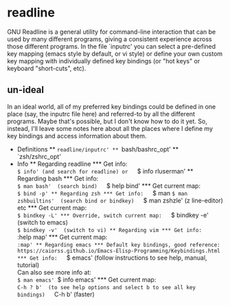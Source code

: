 
# readline

GNU Readline is a general utility for command-line interaction that can be used
by many different programs, giving a consistent experience across those
different programs.  In the file `inputrc' you can select a pre-defined key
mapping (emacs style by default, or vi style) or define your own custom key
mapping with individually defined key bindings (or "hot keys" or keyboard
"short-cuts", etc).


## un-ideal

In an ideal world, all of my preferred key bindings could be defined in one
place (say, the inputrc file here) and referred-to by all the different
programs.  Maybe that's possible, but I don't know how to do it yet.  So,
instead, I'll leave some notes here about all the places where I define my key
bindings and access information about them.

* Definitions
** `readline/inputrc'
** `bash/bashrc_opt'
** `zsh/zshrc_opt'
* Info
** Regarding readline
*** Get info:  
   `$ info' (and search for readline) or  
   `$ info rluserman'
** Regarding bash
*** Get info:  
   `$ man bash'  (search bind)  
   `$ help bind'
*** Get current map:  
   `$ bind -p'
** Regarding zsh
*** Get info:  
   `$ man 
   `$ man zshbuiltins'  (search bind or bindkey)  
   `$ man zshzle'  (z line-editor)  
   etc
*** Get current map:  
   `$ bindkey -L'
*** Override, switch current map:  
   `$ bindkey -e'  (switch to emacs)  
   `$ bindkey -v'  (switch to vi)
** Regarding vim
*** Get info:  
   `:help map'
*** Get current map:  
   `:map'
** Regarding emacs
*** Default key bindings, good reference:  
    https://caiorss.github.io/Emacs-Elisp-Programming/Keybindings.html
*** Get info:  
   `$ emacs'  (follow instructions to see help, manual, tutorial)  
   Can also see more info at:  
   `$ man emacs'
   `$ info emacs'
*** Get current map:  
   `C-h ? b'  (to see help options and select b to see all key bindings)  
   `C-h b'  (faster)

